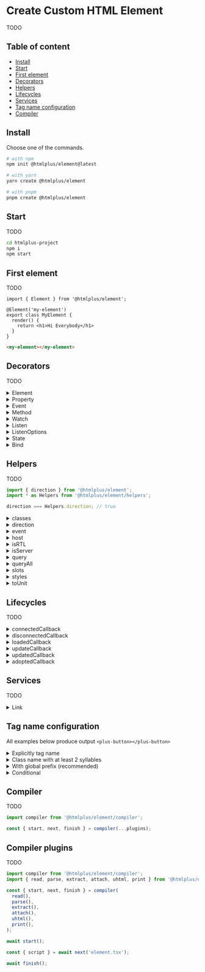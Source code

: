 # Create Custom HTML Element

TODO

## Table of content

- [Install](#install)
- [Start](#start)
- [First element](#Firstelement)
- [Decorators](#decorators)
- [Helpers](#helpers)
- [Lifecycles](#lifecycles)
- [Services](#services)
- [Tag name configuration](#TagNameConfiguration)
- [Compiler](#compiler)

## Install

Choose one of the commands.

```bash
# with npm
npm init @htmlplus/element@latest

# with yarn
yarn create @htmlplus/element

# with pnpm
pnpm create @htmlplus/element
```

## Start

TODO

```bash
cd htmlplus-project
npm i
npm start
```

## First element

TODO

```tsx
import { Element } from '@htmlplus/element';

@Element('my-element')
export class MyElement {
  render() {
    return <h1>Hi Everybody</h1>
  }
}
```

```html
<my-element></my-element>
```

## Decorators

TODO

<details>
  <summary>Element</summary>

TODO

```tsx
import { Element } from '@htmlplus/element';

@Element()
export class MyElement {
  render() {
    return <h1>Hi Everybody</h1>
  }
}
```

```html
<my-element></my-element>
```

</details>

<details>
  <summary>Property</summary>

TODO

Options:

- **attribute**: TODO
- **reflect**: TODO

```tsx
import { Element, Property } from '@htmlplus/element';

@Element()
export class SayGreeting {

  @Property()
  name?: string = 'Simon';

  render() {
    return <h1>Hi {this.name}</h1>
  }
}
```

```html
<say-greeting name="Jan" id="greeting"></say-greeting>

<script>
  document.getElementById('greeting').name; // Jan
</script>
```

</details>

<details>
  <summary>Event</summary>

TODO

Options:

- **name**: A string custom event name to override the default.
- **bubbles**: A Boolean indicating whether the event bubbles up through the DOM or not. default is `false`.
- **cancelable**: A Boolean indicating whether the event is cancelable. default is `false`.
- **composed**: A Boolean value indicating whether or not the event can bubble across the boundary between the shadow DOM and the regular DOM. The default is false.

```tsx
import { Element, Event, EventEmitter } from '@htmlplus/element';

@Element()
export class MyButton {

  @Event()
  clicked!: EventEmitter;

  render() {
    return (
      <button onClick={() => this.clicked()}>
        <slot />
      </button>
    )
  }
}
```

```html
<my-button id="button">Button</my-button>

<script>
  document.getElementById('button').addEventListener('clicked', () => alert('Clicked!'));
</script>
```

</details>

<details>
  <summary>Method</summary>

TODO

```tsx
import { Element, Method } from '@htmlplus/element';

@Element()
export class MyDialog {
  @Method()
  open() {
    /* TODO */
  }
}
```

```html
<my-dialog id="dialog"></my-dialog>

<script>
  document.getElementById('dialog').open();
</script>
```

</details>

<details>
  <summary>Watch</summary>

TODO

```tsx
import { Element, Property, Watch } from '@htmlplus/element';

@Element()
export class MyElement {

  @Property()
  name?: string;

  @Watch('name')
  watcher(key, newValue, oldValue) {}
}
```

</details>

<details>
  <summary>Listen</summary>

### Listen

TODO

Options:

- **target**: TODO
- **once**: TODO
- **passive**: TODO
- **signal**: TODO
- **capture**: TODO

```tsx
import { Element, Listen } from '@htmlplus/element';

@Element()
export class MyButton {
  @Listen('click')
  onClick(event) {
    /* TODO */
  }
}
```

</details>

<details>
  <summary>ListenOptions</summary>

TODO

Options:

- **once**: TODO
- **passive**: TODO
- **signal**: TODO
- **capture**: TODO

```tsx
import { Element, ListenOptions } from '@htmlplus/element';

@Element()
export class MyButton {

  @ListenOptions({ once: true })
  onClick(event) {
    /* TODO */
  }

  render() {
    return (
      <button onClick={this.onClick}>
        <slot />
      </button>
    )
  }
}
```

</details>

<details>
  <summary>State</summary>

TODO

```tsx
import { Element, Listen, State } from '@htmlplus/element';

@Element()
export class MySwitch {

  @State()
  active?: boolean;

  @Listen('click')
  onClick() {
    this.active = !this.active;
  }

  render() {
    return (
      <button>
        {this.active ? 'On' : 'Off'}
      </button>
    )
  }
}
```

</details>

<details>
  <summary>Bind</summary>

### Bind

TODO

```tsx
import { Bind, Element } from '@htmlplus/element';

@Element()
export class MyButton {

  @Bind()
  onScroll(event) {
    console.log(event);
  }

  connectedCallback() {
    document.addEventListener('scroll', this.onScroll);
  }
}
```

</details>

## Helpers

TODO

```js
import { direction } from '@htmlplus/element';
import * as Helpers from '@htmlplus/element/helpers';

direction === Helpers.direction; // true
```

<details>
  <summary>classes</summary>

TODO

</details>

<details>
  <summary>direction</summary>

TODO

```js
import { Element, direction } from '@htmlplus/element';

@Element()
export class MyElement {
  connectedCallback() {
    direction(this); // 'ltr' | 'rtl'
  }
}
```

</details>

<details>
  <summary>event</summary>

TODO

Options: TODO

```js
import { Bind, Element, on, off } from '@htmlplus/element';

@Element()
export class MyElement {

  @Bind()
  onClick(event) {
    console.log(event);
  }

  connectedCallback() {
    on(window, 'click', this.onClick /*, options*/);
  }

  disconnectedCallback() {
    off(window, 'click', this.onClick /*, options*/);
  }
}
```

</details>

<details>
  <summary>host</summary>

TODO

```js
import { Element, host } from '@htmlplus/element';

@Element()
export class MyElement {
  connectedCallback() {
    host(this); // <my-element></my-element>
  }
}
```

</details>

<details>
  <summary>isRTL</summary>

TODO

```js
import { Element, isRTL } from '@htmlplus/element';

@Element()
export class MyElement {
  connectedCallback() {
    isRTL(this); // false | true
  }
}
```

</details>

<details>
  <summary>isServer</summary>

TODO

```js
import { Element, isServer } from '@htmlplus/element';

@Element()
export class MyElement {
  connectedCallback() {
    isServer(this); // false | true
  }
}
```

</details>

<details>
  <summary>query</summary>

TODO

```js
import { Element, query } from '@htmlplus/element';

@Element()
export class MyElement {

  connectedCallback() {
    query(this, 'h1');      // <h1></h1>
    query(this, '#first');  // <h2></h2>
    query(this, '.second'); // <h3></h3>
  }

  render() {
    return (
      <div>
        <h1></h1>
        <h2 id="first"></h2>
        <h3 class="second"></h3>
      </div>
    )
  }
}
```

</details>

<details>
  <summary>queryAll</summary>

TODO

```js
import { Element, queryAll } from '@htmlplus/element';

@Element()
export class MyElement {

  connectedCallback() {
    queryAll(this, 'div > *'); // [<h1></h1>, <h2></h2>, <h3></h3>]
  }

  render() {
    return (
      <div>
        <h1></h1>
        <h2 id="first"></h2>
        <h3 class="second"></h3>
      </div>
    )
  }
}
```

</details>

<details>
  <summary>slots</summary>

```js
import { Element, Property, slots } from '@htmlplus/element';

@Element()
export class MyElement {

  loadedCallback() {
    /**
     * { 
     *   default: [<h1/>], 
     *   main:    [<h2/>, <h3/>], 
     *   empty:   undefined,
     * }
     */
    slots(this)
  }

  render() {
    return (
      <div>
        <slot />
        <slot name="main" />
        <slot name="empty" />
      </div>
    )
  }
}
```

```html
<my-element>
  <h1></h1>
  <h2 slot="main"></h2>
  <h3 slot="main"></h3>
  <h4 slot="extra"></h4>
</my-element>
```

</details>

<details>
  <summary>styles</summary>

TODO

```js
import { Element, Property, styles } from '@htmlplus/element';

@Element()
export class MyElement {

  @Property()
  top?: number = 0;

  get styles() {
    return styles({
      top: this.top + 'px',
      position: 'absolute',
    })
  }

  render() {
    return (
      <div style={this.styles}>
        <slot />
      </div>
    )
  }
}
```

</details>

<details>
  <summary>toUnit</summary>

TODO

```js
import { Element, Property, toUnit } from '@htmlplus/element';

@Element()
export class MyElement {

  @Property()
  width?: string | number;

  render() {
    return (
      <div style={`width: ${toUnit(this.width)}`}>
        <slot />
      </div>
    )
  }
}
```

```html
<my-element width="150"></my-element>   <!-- 150px -->
<my-element width="150px"></my-element> <!-- 150px -->
```

</details>

## Lifecycles

TODO

<details>
  <summary>connectedCallback</summary>

TODO

</details>

<details>
  <summary>disconnectedCallback</summary>

TODO

</details>

<details>
  <summary>loadedCallback</summary>

TODO

</details>

<details>
  <summary>updateCallback</summary>

TODO

</details>

<details>
  <summary>updatedCallback</summary>

TODO

</details>

<details>
  <summary>adoptedCallback</summary>

TODO

</details>

## Services

TODO

<details>
  <summary>Link</summary>

TODO

</details>

## Tag name configuration

All examples below produce output `<plus-button></plus-button>`

<details>
  <summary>Explicitly tag name</summary>

TODO

```js
import { Element } from '@htmlplus/element';

@Element('plus-button')
export class Button {}
```

</details>

<details>
  <summary>Class name with at least 2 syllables</summary>

TODO

```js
import { Element } from '@htmlplus/element';

@Element()
export class PlusButton {}
```

</details>

<details>
  <summary>With global prefix (recommended)</summary>

TODO

```js
import { Element } from '@htmlplus/element';

@Element()
export class Button {}
```

Use `prefix` key in `plus.config.js` file.

```js
export default [
  ...
  extract({
    prefix: 'plus',
  })
  ...
]
```

</details>

<details>
  <summary>Conditional</summary>

TODO

</details>

## Compiler

TODO

```js
import compiler from '@htmlplus/element/compiler';

const { start, next, finish } = compiler(...plugins);
```

## Compiler plugins

TODO

```js
import compiler from '@htmlplus/element/compiler';
import { read, parse, extract, attach, uhtml, print } from '@htmlplus/element/compiler';

const { start, next, finish } = compiler(
  read(),
  parse(),
  extract(),
  attach(),
  uhtml(),
  print(),
);

await start();

const { script } = await next('element.tsx');

await finish();
```
